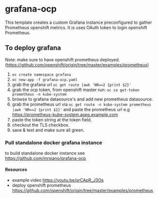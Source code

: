 # grafana-ocp

This template creates a custom Grafana instance preconfigured to gather Prometheus openshift metrics.
It is uses OAuth token to login openshift Prometheus.


## To deploy grafana
Note: make sure to have openshift prometheus deployed.
(https://github.com/openshift/origin/tree/master/examples/prometheus)

1. ```oc create namespace grafana```
2. ```oc new-app -f grafana-ocp.yaml```
3. grab the grafana url ``` oc get route |awk 'NR==2 {print $2}' ```
4. grab the ocp token, from openshift master run: ```oc sa get-token prometheus -n kube-system```
5. browse to grafana datasource's and add new prometheus datasource. 
6. grab the prometheus url via ```oc get route -n kube-system prometheus |awk 'NR==2 {print $2}'``` and paste the prometheus url e.g https://prometheus-kube-system.apps.example.com
7. paste the token string at the token field.
8. checkout the TLS checkbox.
9. save & test and make sure all green.

### Pull standalone docker grafana instance
to build standalone docker instance see
https://github.com/mrsiano/grafana-ocp

#### Resources 
- example video https://youtu.be/srCApR_J3Os
- deploy openshift prometheus https://github.com/openshift/origin/tree/master/examples/prometheus 
